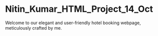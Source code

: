 # Nitin_Kumar_HTML_Project_14_Oct
Welcome to our elegant and user-friendly hotel booking webpage, meticulously crafted by me.
